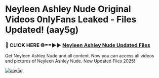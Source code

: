 # Neyleen Ashley Nude Original Videos 0nlyFans Leaked - Files Updated! (aay5g)

<h3>🔴 CLICK HERE 🌐==►► <a href="https://tinyurl.com/52m3yx9h" rel="nofollow">Neyleen Ashley Nude Updated Files</a></h3>

Get Neyleen Ashley Nude and all content. Now you can access all videos and pictures of Neyleen Ashley Nude. New Updated Files 2025!

[![aay5g](https://i.imgur.com/TnHtlc8.gif)](https://tinyurl.com/52m3yx9h)
